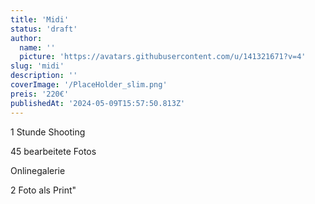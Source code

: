 ```yaml
---
title: 'Midi'
status: 'draft'
author:
  name: ''
  picture: 'https://avatars.githubusercontent.com/u/141321671?v=4'
slug: 'midi'
description: ''
coverImage: '/PlaceHolder_slim.png'
preis: '220€'
publishedAt: '2024-05-09T15:57:50.813Z'
---
```


1 Stunde Shooting

45 bearbeitete Fotos

Onlinegalerie

2 Foto als Print"